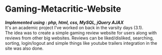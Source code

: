 # Gaming-Metacritic-Website
***Implemented using : php, html, css, MySQL, jQuery AJAX***<br>
It's an academic project I've worked on back in the varsity days (3.1). <br>
The idea was to create a simple gaming review website for users along with reviews from other big websites. 
Reviews can be liked/disliked, searching, sorting, login/logout and simple things like youtube trailers integration in the site was also done.
